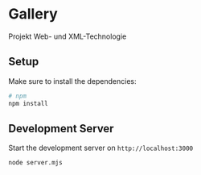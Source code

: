 # Gallery
Projekt Web- und XML-Technologie

## Setup

Make sure to install the dependencies:

```bash
# npm
npm install

```

## Development Server

Start the development server on `http://localhost:3000`

```bash
node server.mjs
```
